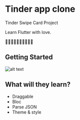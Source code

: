 # Tinder app clone

Tinder Swipe Card Project

Learn Flutter with love.

🌟🌟🌟🌟🌟🌟🌟🌟🌟🌟

## Getting Started


![alt text](https://github.com/kzjn10/Flutter_Tinder/blob/master/graphic/preview.gif "Resoure")



## What will they learn?

- Draggable
- Bloc
- Parse JSON
- Theme & style

